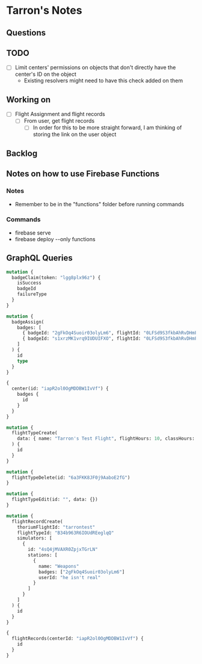 # Tarron's Notes

## Questions

## TODO

- [ ] Limit centers' permissions on objects that don't directly have the center's ID on the object
  - Existing resolvers might need to have this check added on them

## Working on

- [ ] Flight Assignment and flight records
  - [ ] From user, get flight records
    - [ ] In order for this to be more straight forward, I am thinking of storing the link on the user object

## Backlog

## Notes on how to use Firebase Functions

### Notes

- Remember to be in the "functions" folder before running commands

### Commands

- firebase serve
- firebase deploy --only functions

## GraphQL Queries

```graphql
mutation {
  badgeClaim(token: "lgg8plx96z") {
    isSuccess
    badgeId
    failureType
  }
}

mutation {
  badgeAssign(
    badges: [
      { badgeId: "2gFkOq4Suoir03olyLm6", flightId: "0LFSd9S3fkbAhRvDHmFV" }
      { badgeId: "s1xrzMK1vrq9IUDUIFXO", flightId: "0LFSd9S3fkbAhRvDHmFV" }
    ]
  ) {
    id
    type
  }
}

{
  center(id: "iapR2ol0OgMDDBW1IvVf") {
    badges {
      id
    }
  }
}

mutation {
  flightTypeCreate(
    data: { name: "Tarron's Test Flight", flightHours: 10, classHours: 20 }
  ) {
    id
  }
}

mutation {
  flightTypeDelete(id: "6a3FKK8JF0j9AaboE2fG")
}

mutation {
  flightTypeEdit(id: "", data: {})
}

mutation {
  flightRecordCreate(
    thoriumFlightId: "tarrontest"
    flightTypeId: "B34b963R6IOUdREeglqQ"
    simulators: [
      {
        id: "4sQ4jMVAXR0ZpjxTGrLN"
        stations: [
          {
            name: "Weapons"
            badges: ["2gFkOq4Suoir03olyLm6"]
            userId: "he isn't real"
          }
        ]
      }
    ]
  ) {
    id
  }
}

{
  flightRecords(centerId: "iapR2ol0OgMDDBW1IvVf") {
    id
  }
}
```
